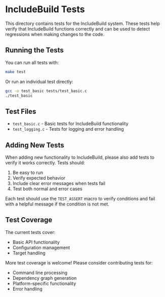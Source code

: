 # IncludeBuild Tests

This directory contains tests for the IncludeBuild system. These tests help verify that IncludeBuild functions correctly and can be used to detect regressions when making changes to the code.

## Running the Tests

You can run all tests with:

```bash
make test
```

Or run an individual test directly:

```bash
gcc -o test_basic tests/test_basic.c
./test_basic
```

## Test Files

- `test_basic.c` - Basic tests for IncludeBuild functionality
- `test_logging.c` - Tests for logging and error handling

## Adding New Tests

When adding new functionality to IncludeBuild, please also add tests to verify it works correctly. Tests should:

1. Be easy to run
2. Verify expected behavior
3. Include clear error messages when tests fail
4. Test both normal and error cases

Each test should use the `TEST_ASSERT` macro to verify conditions and fail with a helpful message if the condition is not met.

## Test Coverage

The current tests cover:

- Basic API functionality
- Configuration management
- Target handling

More test coverage is welcome! Please consider contributing tests for:

- Command line processing
- Dependency graph generation
- Platform-specific functionality
- Error handling 